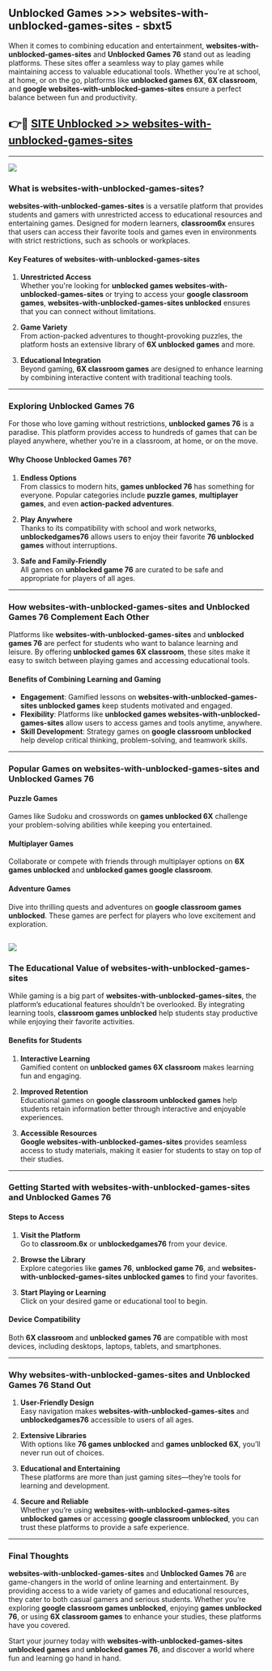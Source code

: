 ## Unblocked Games >>> websites-with-unblocked-games-sites - sbxt5 

When it comes to combining education and entertainment, **websites-with-unblocked-games-sites** and **Unblocked Games 76** stand out as leading platforms. These sites offer a seamless way to play games while maintaining access to valuable educational tools. Whether you're at school, at home, or on the go, platforms like **unblocked games 6X**, **6X classroom**, and **google websites-with-unblocked-games-sites** ensure a perfect balance between fun and productivity.
## 👉🔴 [SITE Unblocked >> websites-with-unblocked-games-sites](http://premium.freeplayer.one?title=websites-with-unblocked-games-sites&ref=22JU)
---
<a href="http://premium.freeplayer.one?title=websites-with-unblocked-games-sites&ref=22JU/"><img src="https://github.com/user-attachments/assets/438f12ca-57a4-47a3-8ead-c64da593a1e5"/></a>
### What is websites-with-unblocked-games-sites?  

**websites-with-unblocked-games-sites** is a versatile platform that provides students and gamers with unrestricted access to educational resources and entertaining games. Designed for modern learners, **classroom6x** ensures that users can access their favorite tools and games even in environments with strict restrictions, such as schools or workplaces.  

#### Key Features of websites-with-unblocked-games-sites  

1. **Unrestricted Access**  
   Whether you're looking for **unblocked games websites-with-unblocked-games-sites** or trying to access your **google classroom games**, **websites-with-unblocked-games-sites unblocked** ensures that you can connect without limitations.  

2. **Game Variety**  
   From action-packed adventures to thought-provoking puzzles, the platform hosts an extensive library of **6X unblocked games** and more.  

3. **Educational Integration**  
   Beyond gaming, **6X classroom games** are designed to enhance learning by combining interactive content with traditional teaching tools.  



---

### Exploring Unblocked Games 76  

For those who love gaming without restrictions, **unblocked games 76** is a paradise. This platform provides access to hundreds of games that can be played anywhere, whether you're in a classroom, at home, or on the move.  

#### Why Choose Unblocked Games 76?  

1. **Endless Options**  
   From classics to modern hits, **games unblocked 76** has something for everyone. Popular categories include **puzzle games**, **multiplayer games**, and even **action-packed adventures**.  

2. **Play Anywhere**  
   Thanks to its compatibility with school and work networks, **unblockedgames76** allows users to enjoy their favorite **76 unblocked games** without interruptions.  

3. **Safe and Family-Friendly**  
   All games on **unblocked game 76** are curated to be safe and appropriate for players of all ages.  

---

### How websites-with-unblocked-games-sites and Unblocked Games 76 Complement Each Other  

Platforms like **websites-with-unblocked-games-sites** and **unblocked games 76** are perfect for students who want to balance learning and leisure. By offering **unblocked games 6X classroom**, these sites make it easy to switch between playing games and accessing educational tools.  

#### Benefits of Combining Learning and Gaming  

- **Engagement**: Gamified lessons on **websites-with-unblocked-games-sites unblocked games** keep students motivated and engaged.  
- **Flexibility**: Platforms like **unblocked games websites-with-unblocked-games-sites** allow users to access games and tools anytime, anywhere.  
- **Skill Development**: Strategy games on **google classroom unblocked** help develop critical thinking, problem-solving, and teamwork skills.  

---

### Popular Games on websites-with-unblocked-games-sites and Unblocked Games 76  

#### Puzzle Games  

Games like Sudoku and crosswords on **games unblocked 6X** challenge your problem-solving abilities while keeping you entertained.  

#### Multiplayer Games  

Collaborate or compete with friends through multiplayer options on **6X games unblocked** and **unblocked games google classroom**.  

#### Adventure Games  

Dive into thrilling quests and adventures on **google classroom games unblocked**. These games are perfect for players who love excitement and exploration.  

<a href="http://download.freeplayer.one?title=websites-with-unblocked-games-sites&ref=23D/"><img src="https://github.com/user-attachments/assets/fe0c3e91-c8e1-489c-acf0-e2f614c12fb8"/></a>
---

### The Educational Value of websites-with-unblocked-games-sites  

While gaming is a big part of **websites-with-unblocked-games-sites**, the platform’s educational features shouldn’t be overlooked. By integrating learning tools, **classroom games unblocked** help students stay productive while enjoying their favorite activities.  

#### Benefits for Students  

1. **Interactive Learning**  
   Gamified content on **unblocked games 6X classroom** makes learning fun and engaging.  

2. **Improved Retention**  
   Educational games on **google classroom unblocked games** help students retain information better through interactive and enjoyable experiences.  

3. **Accessible Resources**  
   **Google websites-with-unblocked-games-sites** provides seamless access to study materials, making it easier for students to stay on top of their studies.  

---

### Getting Started with websites-with-unblocked-games-sites and Unblocked Games 76  

#### Steps to Access  

1. **Visit the Platform**  
   Go to **classroom.6x** or **unblockedgames76** from your device.  

2. **Browse the Library**  
   Explore categories like **games 76**, **unblocked game 76**, and **websites-with-unblocked-games-sites unblocked games** to find your favorites.  

3. **Start Playing or Learning**  
   Click on your desired game or educational tool to begin.  

#### Device Compatibility  

Both **6X classroom** and **unblocked games 76** are compatible with most devices, including desktops, laptops, tablets, and smartphones.  

---

### Why websites-with-unblocked-games-sites and Unblocked Games 76 Stand Out  

1. **User-Friendly Design**  
   Easy navigation makes **websites-with-unblocked-games-sites** and **unblockedgames76** accessible to users of all ages.  

2. **Extensive Libraries**  
   With options like **76 games unblocked** and **games unblocked 6X**, you’ll never run out of choices.  

3. **Educational and Entertaining**  
   These platforms are more than just gaming sites—they’re tools for learning and development.  

4. **Secure and Reliable**  
   Whether you’re using **websites-with-unblocked-games-sites unblocked games** or accessing **google classroom unblocked**, you can trust these platforms to provide a safe experience.  

---

### Final Thoughts  

**websites-with-unblocked-games-sites** and **Unblocked Games 76** are game-changers in the world of online learning and entertainment. By providing access to a wide variety of games and educational resources, they cater to both casual gamers and serious students. Whether you’re exploring **google classroom games unblocked**, enjoying **games unblocked 76**, or using **6X classroom games** to enhance your studies, these platforms have you covered.  

Start your journey today with **websites-with-unblocked-games-sites unblocked games** and **unblocked games 76**, and discover a world where fun and learning go hand in hand.  